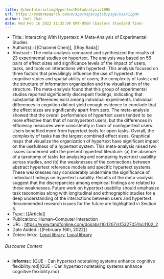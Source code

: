 ```yaml
---
title: @chenInteractingHypertextMetaAnalysis1996
url: https://roamresearch.com/#/app/megacoglab/page/OszxiZgMW
author: Joel Chan
date: Wed Feb 16 2022 11:35:08 GMT-0500 (Eastern Standard Time)
---
```


- Title:: Interacting With Hypertext: A Meta-Analysis of Experimental Studies
- Author(s):: [[Chaomei Chen]], [[Roy Rada]]
- Abstract:: The meta-analysis compared and synthesized the results of 23 experimental studies on hypertext. The analysis was based on 56 pairs of effect sizes and significance levels of the impact of users, tasks, and tools on interactions with hypertext. This analysis focused on three factors that prevailingly influence the use of hypertext: the cognitive styles and spatial ability of users; the complexity of tasks; and the structure of information organization and the visualization of the structure. The meta-analysis found that this group of experimental studies reported significantly discrepant findings, indicating that substantial differences exist among individual experiments. Individual differences in cognition did not yield enough evidence to conclude that the effect sizes are significantly apart from zero. The meta-analysis showed that the overall performance of hypertext users tended to be more effective than that of nonhypertext users, but the differences in efficiency measures were consistently in favor of nonhypertext users. Users benefited more from hypertext tools for open tasks. Overall, the complexity of tasks has the largest combined effect sizes. Graphical maps that visualize the organization of hypertext have significant impact on the usefulness of a hypertext system. This meta-analysis raised two issues concerned with the present hypertext literature: (a) the absence of a taxonomy of tasks for analyzing and comparing hypertext usability across studies, and (b) the weaknesses of the connections between abstract hypertext reference models and specific hypertext systems. These weaknesses may considerably undermine the significance of individual findings on hypertext usability. Results of the meta-analysis suggest that the discrepancies among empirical findings are related to these weaknesses. Future work on hypertext usability should emphasize task taxonomies along with longitudinal and ethnographic studies for a deep understanding of the interactions between users and hypertext. Recommended research issues for the future are highlighted in Section 5.
- Type:: [[Article]]
- Publication:: Human–Computer Interaction
- URL : https://www.tandfonline.com/doi/abs/10.1207/s15327051hci1102_2
- Date Added:: [[February 16th, 2022]]
- Zotero links:: [Local library](zotero://select/groups/2451508/items/CVKEXY3V), [Local library](https://www.zotero.org/groups/2451508/items/CVKEXY3V)

###### Discourse Context

- **Informs::** [QUE - Can hypertext notetaking systems enhance cognitive flexibility.md](QUE - Can hypertext notetaking systems enhance cognitive flexibility.md)

